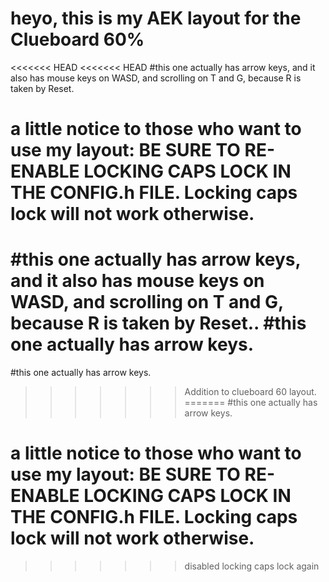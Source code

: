# heyo, this is my AEK layout for the Clueboard 60%
<<<<<<< HEAD
<<<<<<< HEAD
#this one actually has arrow keys, and it also has mouse keys on WASD, and scrolling on T and G, because R is taken by Reset.
# a little notice to those who want to use my layout: BE SURE TO RE-ENABLE LOCKING CAPS LOCK IN THE CONFIG.h FILE. Locking caps lock will not work otherwise.
#this one actually has arrow keys, and it also has mouse keys on WASD, and scrolling on T and G, because R is taken by Reset..
#this one actually has arrow keys.
=======
#this one actually has arrow keys. 

>>>>>>> Addition to clueboard 60 layout.
=======
#this one actually has arrow keys.
# a little notice to those who want to use my layout: BE SURE TO RE-ENABLE LOCKING CAPS LOCK IN THE CONFIG.h FILE. Locking caps lock will not work otherwise. 
>>>>>>> disabled locking caps lock again
